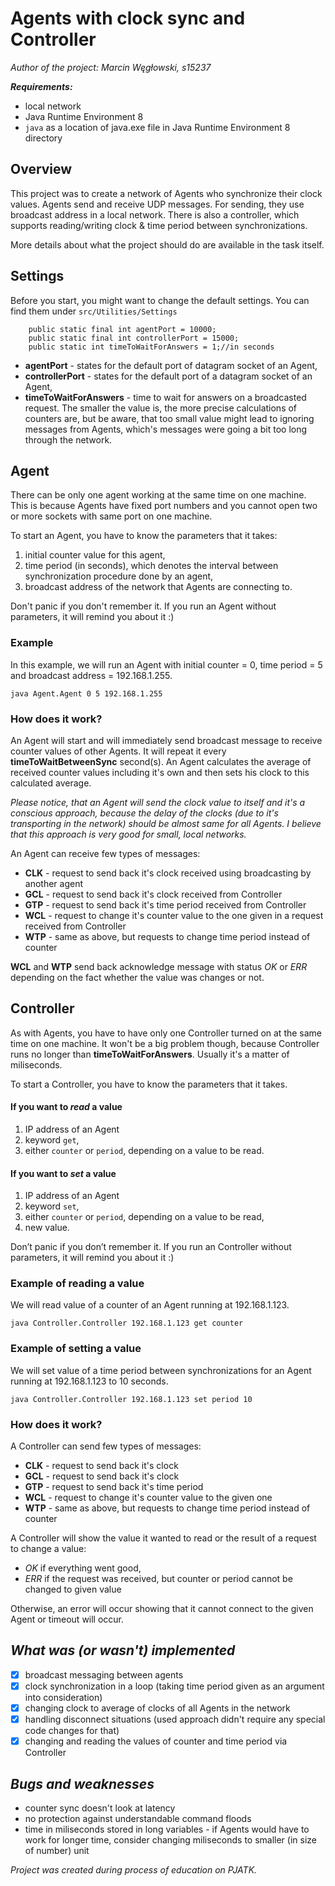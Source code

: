 # Agents with clock sync and Controller

_Author of the project: Marcin Węgłowski, s15237_

_**Requirements:**_ 
- local network
- Java Runtime Environment 8
- `java` as a location of java.exe file in Java Runtime Environment 8 directory

## Overview

This project was to create a network of Agents who synchronize their clock values. Agents send and receive UDP messages. For sending, they use broadcast address in a local network.
There is also a controller, which supports reading/writing clock & time period between synchronizations.

More details about what the project should do are available in the task itself.


## Settings
Before you start, you might want to change the default settings. You can find them under `src/Utilities/Settings`

```/* You can change those */
    public static final int agentPort = 10000;
    public static final int controllerPort = 15000;
    public static int timeToWaitForAnswers = 1;//in seconds
 ```

- **agentPort** - states for the default port of datagram socket of an Agent,
- **controllerPort** - states for the default port of a datagram socket of an Agent,
- **timeToWaitForAnswers** - time to wait for answers on a broadcasted request. The smaller the value is, the more precise calculations of counters are, but be aware, that too small value might lead to ignoring messages from Agents, which's messages were going a bit too long through the network.

## **Agent**

There can be only one agent working at the same time on one machine. This is because Agents have fixed port numbers and you cannot open two or more sockets with same port on one machine.

To start an Agent, you have to know the parameters that it takes:

1. initial counter value for this agent,
2. time period (in seconds), which denotes the interval between synchronization
procedure done by an agent,
3. broadcast address of the network that Agents are connecting to.

Don't panic if you don't remember it. If you run an Agent without parameters, it will remind you about it :)

### Example

In this example, we will run an Agent with initial counter = 0, time period = 5 and broadcast address = 192.168.1.255. 

```java Agent.Agent 0 5 192.168.1.255```

### How does it work?

An Agent will start and will immediately send broadcast message to receive counter values of other Agents. It will repeat it every **timeToWaitBetweenSync** second(s).
An Agent calculates the average of received counter values including it's own and then sets his clock to this calculated average.

_Please notice, that an Agent will send the clock value to itself and it's a conscious approach, because the delay of the clocks (due to it's transporting in the network) should be almost same for all Agents. I believe that this approach is very good for small, local networks._

An Agent can receive few types of messages:
- **CLK** - request to send back it's clock received using broadcasting by another agent
- **GCL** - request to send back it's clock received from Controller
- **GTP** - request to send back it's time period received from Controller
- **WCL** - request to change it's counter value to the one given in a request received from Controller
- **WTP** - same as above, but requests to change time period instead of counter

**WCL** and **WTP** send back acknowledge message with status _OK_ or _ERR_ depending on the fact whether the value was changes or not.  

## **Controller**

As with Agents, you have to have only one Controller turned on at the same time on one machine. It won't be a big problem though, because Controller runs no longer than **timeToWaitForAnswers**. Usually it's a matter of miliseconds. 

To start a Controller, you have to know the parameters that it takes.
#### If you want to _read_ a value

1. IP address of an Agent
2. keyword `get`,
3. either `counter` or `period`, depending on a value to be read.

#### If you want to _set_ a value

1. IP address of an Agent
2. keyword `set`,
3. either `counter` or `period`, depending on a value to be read,
4. new value.

Don’t panic if you don’t remember it. If you run an Controller without parameters, it will remind you about it :)

### Example of reading a value

We will read value of a counter of an Agent running at 192.168.1.123.

```java Controller.Controller 192.168.1.123 get counter```

### Example of setting a value

We will set value of a time period between synchronizations for an Agent running at 192.168.1.123 to 10 seconds.

```java Controller.Controller 192.168.1.123 set period 10```

### How does it work?

A Controller can send few types of messages:
- **CLK** - request to send back it's clock
- **GCL** - request to send back it's clock
- **GTP** - request to send back it's time period
- **WCL** - request to change it's counter value to the given one
- **WTP** - same as above, but requests to change time period instead of counter

A Controller will show the value it wanted to read or the result of a request to change a value: 
- _OK_ if everything went good,
- _ERR_ if the request was received, but counter or period cannot be changed to given value

Otherwise, an error will occur showing that it cannot connect to the given Agent or timeout will occur.

## *What was (or wasn't) implemented*

- [x] broadcast messaging between agents
- [x] clock synchronization in a loop (taking time period given as an argument into consideration)
- [x] changing clock to average of clocks of all Agents in the network
- [x] handling disconnect situations (used approach didn't require any special code changes for that)
- [x] changing and reading the values of counter and time period via Controller

## *Bugs and weaknesses*
- counter sync doesn't look at latency
- no protection against understandable command floods
- time in miliseconds stored in long variables - if Agents would have to work for longer time, consider changing miliseconds to smaller (in size of number) unit

_Project was created during process of education on PJATK._
